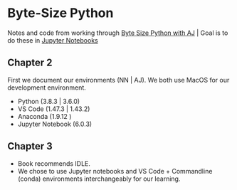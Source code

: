 # Byte-Size Python
Notes and code from working through [Byte Size Python with AJ](https://www.amazon.com/Bite-Size-Python-Introduction-Programming/dp/1119643813) | Goal is to do these in [Jupyter Notebooks](https://jupyter.org/)


## Chapter 2

First we document our environments (NN | AJ). We both use MacOS for our development environment.

 * Python  (3.8.3 | 3.6.0)
 * VS Code (1.47.3 | 1.43.2)
 * Anaconda (1.9.12 )
 * Jupyter Notebook (6.0.3)

## Chapter 3

 * Book recommends IDLE. 
 * We chose to use Jupyter notebooks and VS Code + Commandline (conda) environments interchangeably for our learning.